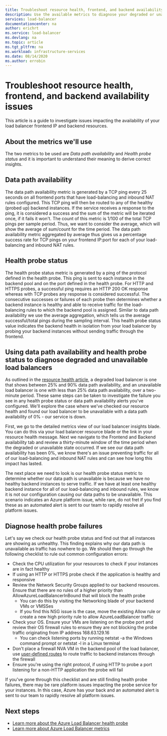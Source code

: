 ```yaml
---
title: Troubleshoot resource health, frontend, and backend availability issues 
description: Use the available metrics to diagnose your degraded or unavailable Azure Standard Load Balancer.
services: load-balancer
documentationcenter: na
author: erichrt
ms.service: load-balancer
ms.devlang: na
ms.topic: article
ms.tgt_pltfrm: na
ms.workload: infrastructure-services
ms.date: 08/14/2020
ms.author: errobin
---
```


# Troubleshoot resource health, frontend, and backend availability issues 

This article is a guide to investigate issues impacting the availability of your load balancer frontend IP and backend resources. 

## About the metrics we'll use
The two metrics to be used are *Data path availability* and *Health probe status* and it is important to understand their meaning to derive correct insights. 

## Data path availability
The data path availability metric is generated by a TCP ping every 25 seconds on all frontend ports that have load-balancing and inbound NAT rules configured. This TCP ping will then be routed to any of the healthy (probed up) backend instances. If the service receives a response to the ping, it is considered a success and the sum of the metric will be iterated once, if it fails it won't. The count of this metric is 1/100 of the total TCP pings per sample period. Thus, we want to consider the average, which will show the average of sum/count for the time period. The data path availability metric aggregated by average thus gives us a percentage success rate for TCP pings on your frontend IP:port for each of your load-balancing and inbound NAT rules.

## Health probe status
The health probe status metric is generated by a ping of the protocol defined in the health probe. This ping is sent to each instance in the backend pool and on the port defined in the health probe. For HTTP and HTTPS probes, a successful ping requires an HTTP 200 OK response whereas with TCP probes any response is considered successful. The consecutive successes or failures of each probe then determines whether a backend instance is healthy and able to receive traffic for the load-balancing rules to which the backend pool is assigned. Similar to data path availability we use the average aggregation, which tells us the average successful/total pings during the sampling interval. This health probe status value indicates the backend health in isolation from your load balancer by probing your backend instances without sending traffic through the frontend.

## Using data path availability and health probe status to diagnose degraded and unavailable load balancers
As outlined in the [resource health article](load-balancer-standard-diagnostics.md#resource-health-status), a degraded load balancer is one that shows between 25% and 90% data path availability, and an unavailable load balancer is one with less than 25% data path availability, over a two-minute period. These same steps can be taken to investigate the failure you see in any health probe status or data path availability alerts you've configured. We'll explore the case where we've checked our resource health and found our load balancer to be unavailable with a data path availability of 0% - our service is down.

First, we go to the detailed metrics view of our load balancer insights blade. You can do this  via your load balancer resource blade or the link in your resource health message.  Next we navigate to the Frontend and Backend availability tab and review a thirty-minute window of the time period when the degraded or unavailable state occurred. If we see our data path availability has been 0%, we know there's an issue preventing traffic for all of our load-balancing and inbound NAT rules and can see how long this impact has lasted. 

The next place we need to look is our health probe status metric to determine whether our data path is unavailable is because we have no healthy backend instances to serve traffic. If we have at least one healthy backend instance for all of our load-balancing and inbound rules, we know it is not our configuration causing our data paths to be unavailable. This scenario indicates an Azure platform issue, while rare, do not fret if you find these as an automated alert is sent to our team to rapidly resolve all platform issues.

## Diagnose health probe failures
Let's say we check our health probe status and find out that all instances are showing as unhealthy. This finding explains why our data path is unavailable as traffic has nowhere to go. We should then go through the following checklist to rule out common configuration errors:
* Check the CPU utilization for your resources to check if your instances are in fact healthy
* If using an HTTP or HTTPS probe check if the application is healthy and responsive
* Review the Network Security Groups applied to our backend resources. Ensure that there are no rules of a higher priority than AllowAzureLoadBalancerInBound that will block the health probe
  * You can do this by visiting the Networking blade of your backend VMs or VMSSes
  * If you find this NSG issue is the case, move the existing Allow rule or create a new high priority rule to allow AzureLoadBalancer traffic
* Check your OS. Ensure your VMs are listening on the probe port and review their OS firewall rules to ensure they are not blocking the probe traffic originating from IP address 168.63.129.16
  * You can check listening ports by running netstat -a the Windows command prompt or netstat -l in a Linux terminal
* Don't place a firewall NVA VM in the backend pool of the load balancer, use [user-defined routes](https://docs.microsoft.com/azure/virtual-network/virtual-networks-udr-overview#user-defined) to route traffic to backend instances through the firewall
* Ensure you're using the right protocol, if using HTTP to probe a port listening for a non-HTTP application the probe will fail

If you've gone through this checklist and are still finding health probe failures, there may be rare platform issues impacting the probe service for your instances. In this case, Azure has your back and an automated alert is sent to our team to rapidly resolve all platform issues.

## Next steps

* [Learn more about the Azure Load Balancer health probe](load-balancer-custom-probe-overview.md)
* [Learn more about Azure Load Balancer metrics](load-balancer-standard-diagnostics.md)


